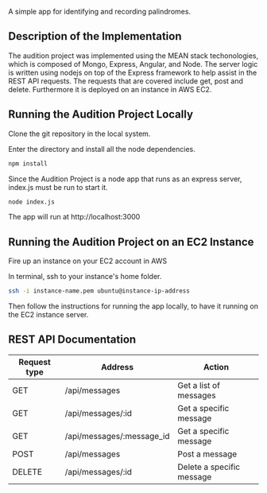 A simple app for identifying and recording palindromes.


## Description of the Implementation

The audition project was implemented using the MEAN stack techonologies, which is composed of Mongo, Express, Angular, and Node.
The server logic is written using nodejs on top of the Express framework to help assist in the REST API requests.
The requests that are covered include get, post and delete. 
Furthermore it is deployed on an instance in AWS EC2. 


## Running the Audition Project Locally

Clone the git repository in the local system.

Enter the directory and install all the node dependencies.

```bash
npm install
```

Since the Audition Project is a node app that runs as an express server, index.js must be run to start it.

```bash
node index.js
```

The app will run at http://localhost:3000


## Running the Audition Project on an EC2 Instance

Fire up an instance on your EC2 account in AWS

In terminal, ssh to your instance's home folder.

```bash
ssh -i instance-name.pem ubuntu@instance-ip-address
```

Then follow the instructions for running the app locally, to have it running on the EC2 instance server.


## REST API Documentation

Request type    | Address                            | Action                        
----------------|------------------------------------|-------------------------------
GET             |/api/messages                       | Get a list of messages
GET             |/api/messages/:id                   | Get a specific message
GET             |/api/messages/:message_id           | Get a specific message
POST            |/api/messages                       | Post a message
DELETE          |/api/messages/:id                   | Delete a specific message
